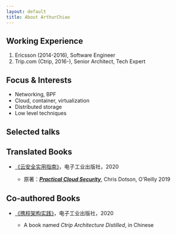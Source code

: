 ```yaml
---
layout: default
title: About ArthurChiao
---
```


## Working Experience

1. Ericsson (2014-2016), Software Engineer
1. Trip.com (Ctrip, 2016-), Senior Architect, Tech Expert

## Focus & Interests

* Networking, BPF
* Cloud, container, virtualization
* Distributed storage
* Low level techniques

## Selected talks



## Translated Books

* [《云安全实用指南》](https://item.jd.com/66761430027.html)，电子工业出版社，2020

    * 原著：[***Practical Cloud Security***](https://www.oreilly.com/library/view/practical-cloud-security/9781492037507/),
      Chris Dotson, O'Reilly 2019

## Co-authored Books

* [《携程架构实践》](https://item.jd.com/12838702.html)，电子工业出版社，2020

    * A book named *Ctrip Architecture Distilled*, in Chinese
